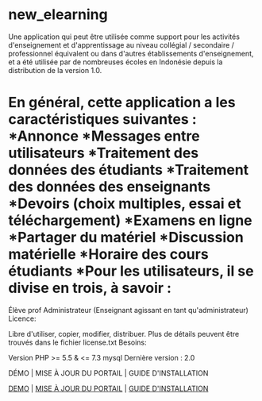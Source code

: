 new_elearning
=============
Une application qui peut être utilisée comme support pour les activités d'enseignement et d'apprentissage au niveau collégial / secondaire / professionnel équivalent ou dans d'autres établissements d'enseignement, et a été utilisée par de nombreuses écoles en Indonésie depuis la distribution de la version 1.0.

En général, cette application a les caractéristiques suivantes :
*Annonce
*Messages entre utilisateurs
*Traitement des données des étudiants
*Traitement des données des enseignants
*Devoirs (choix multiples, essai et téléchargement)
*Examens en ligne
*Partager du matériel
*Discussion matérielle
*Horaire des cours étudiants
*Pour les utilisateurs, il se divise en trois, à savoir :
=============
Élève
prof
Administrateur (Enseignant agissant en tant qu'administrateur)
Licence:

Libre d'utiliser, copier, modifier, distribuer. Plus de détails peuvent être trouvés dans le fichier license.txt
Besoins:

Version PHP >= 5.5 & <= 7.3
mysql
Dernière version : 2.0

DÉMO | MISE À JOUR DU PORTAIL | GUIDE D'INSTALLATION

<a href="http://www.dokumenary.net/demo-aplikasi-elearning/">DEMO</a> | <a href="http://dokumenary.net">MISE À JOUR DU PORTAIL</a> | <a href="http://www.dokumenary.net/2015/08/23/new-elearning-versi-1-0/">GUIDE D'INSTALLATION</a>
